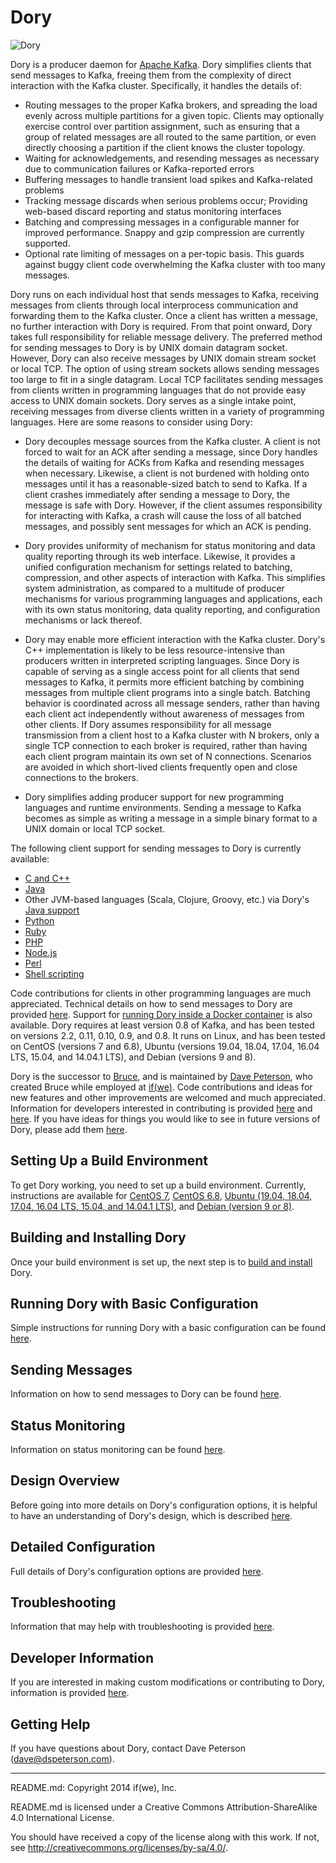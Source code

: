 # Dory

![Dory](doc/dory.jpg?raw=true)

Dory is a producer daemon for [Apache Kafka](http://kafka.apache.org).  Dory
simplifies clients that send messages to Kafka, freeing them from the
complexity of direct interaction with the Kafka cluster.  Specifically, it
handles the details of:

* Routing messages to the proper Kafka brokers, and spreading the load evenly
  across multiple partitions for a given topic.  Clients may optionally
  exercise control over partition assignment, such as ensuring that a group of
  related messages are all routed to the same partition, or even directly
  choosing a partition if the client knows the cluster topology.
* Waiting for acknowledgements, and resending messages as necessary due to
  communication failures or Kafka-reported errors
* Buffering messages to handle transient load spikes and Kafka-related problems
* Tracking message discards when serious problems occur; Providing web-based
  discard reporting and status monitoring interfaces
* Batching and compressing messages in a configurable manner for improved
  performance.  Snappy and gzip compression are currently supported.
* Optional rate limiting of messages on a per-topic basis.  This guards against
  buggy client code overwhelming the Kafka cluster with too many messages.

Dory runs on each individual host that sends messages to Kafka, receiving
messages from clients through local interprocess communication and forwarding
them to the Kafka cluster.  Once a client has written a message, no further
interaction with Dory is required.  From that point onward, Dory takes full
responsibility for reliable message delivery.  The preferred method for sending
messages to Dory is by UNIX domain datagram socket.  However, Dory can also
receive messages by UNIX domain stream socket or local TCP.  The option of
using stream sockets allows sending messages too large to fit in a single
datagram.  Local TCP facilitates sending messages from clients written in
programming languages that do not provide easy access to UNIX domain sockets.
Dory serves as a single intake point, receiving messages from diverse clients
written in a variety of programming languages.  Here are some reasons to
consider using Dory:

* Dory decouples message sources from the Kafka cluster.  A client is not
  forced to wait for an ACK after sending a message, since Dory handles the
  details of waiting for ACKs from Kafka and resending messages when necessary.
  Likewise, a client is not burdened with holding onto messages until it has a
  reasonable-sized batch to send to Kafka.  If a client crashes immediately
  after sending a message to Dory, the message is safe with Dory.  However, if
  the client assumes responsibility for interacting with Kafka, a crash will
  cause the loss of all batched messages, and possibly sent messages for which
  an ACK is pending.

* Dory provides uniformity of mechanism for status monitoring and data quality
  reporting through its web interface.  Likewise, it provides a unified
  configuration mechanism for settings related to batching, compression, and
  other aspects of interaction with Kafka.  This simplifies system
  administration, as compared to a multitude of producer mechanisms for various
  programming languages and applications, each with its own status monitoring,
  data quality reporting, and configuration mechanisms or lack thereof.

* Dory may enable more efficient interaction with the Kafka cluster.  Dory's
  C++ implementation is likely to be less resource-intensive than producers
  written in interpreted scripting languages.  Since Dory is capable of serving
  as a single access point for all clients that send messages to Kafka, it
  permits more efficient batching by combining messages from multiple client
  programs into a single batch.  Batching behavior is coordinated across all
  message senders, rather than having each client act independently without
  awareness of messages from other clients.  If Dory assumes responsibility for
  all message transmission from a client host to a Kafka cluster with N
  brokers, only a single TCP connection to each broker is required, rather than
  having each client program maintain its own set of N connections.  Scenarios
  are avoided in which short-lived clients frequently open and close
  connections to the brokers.

* Dory simplifies adding producer support for new programming languages and
  runtime environments.  Sending a message to Kafka becomes as simple as
  writing a message in a simple binary format to a UNIX domain or local TCP
  socket.

The following client support for sending messages to Dory is currently
available:

* [C and C++](example_clients/c_and_c%2B%2B)
* [Java](example_clients/java/dory-client)
* Other JVM-based languages (Scala, Clojure, Groovy, etc.) via Dory's
  [Java support](example_clients/java/dory-client)
* [Python](example_clients/python)
* [Ruby](example_clients/ruby)
* [PHP](example_clients/php)
* [Node.js](example_clients/nodejs)
* [Perl](example_clients/perl)
* [Shell scripting](example_clients/shell_scripting)

Code contributions for clients in other programming languages are much
appreciated.  Technical details on how to send messages to Dory are provided
[here](doc/sending_messages.md).  Support for [running Dory inside a Docker
container](Docker) is also available.  Dory requires at least version 0.8 of
Kafka, and has been tested on versions 2.2, 0.11, 0.10, 0.9, and 0.8.  It runs
on Linux, and has been tested on CentOS (versions 7 and 6.8), Ubuntu (versions
19.04, 18.04, 17.04, 16.04 LTS, 15.04, and 14.04.1 LTS), and Debian (versions 9
and 8).

Dory is the successor to [Bruce](https://github.com/ifwe/bruce), and is
maintained by [Dave Peterson](https://github.com/dspeterson), who created Bruce
while employed at [if(we)](http://www.ifwe.co/).  Code contributions and ideas
for new features and other improvements are welcomed and much appreciated.
Information for developers interested in contributing is provided
[here](doc/dev_info.md) and [here](CONTRIBUTING.md).  If you have ideas for
things you would like to see in future versions of Dory, please add them
[here](http://dory.wikidot.com/start).

## Setting Up a Build Environment

To get Dory working, you need to set up a build environment.  Currently,
instructions are available for [CentOS 7](doc/centos_7_env.md),
[CentOS 6.8](doc/centos_6_8_env.md),
[Ubuntu (19.04, 18.04, 17.04, 16.04 LTS, 15.04, and 14.04.1 LTS)](doc/ubuntu_env.md),
and [Debian (version 9 or 8)](doc/debian_env.md).

## Building and Installing Dory

Once your build environment is set up, the next step is to
[build and install](doc/build_install.md) Dory.

## Running Dory with Basic Configuration

Simple instructions for running Dory with a basic configuration can be found
[here](doc/basic_config.md).

## Sending Messages

Information on how to send messages to Dory can be found
[here](doc/sending_messages.md).

## Status Monitoring

Information on status monitoring can be found [here](doc/status_monitoring.md).

## Design Overview

Before going into more details on Dory's configuration options, it is helpful
to have an understanding of Dory's design, which is described
[here](doc/design.md).

## Detailed Configuration

Full details of Dory's configuration options are provided
[here](doc/detailed_config.md).

## Troubleshooting

Information that may help with troubleshooting is provided
[here](doc/troubleshooting.md).

## Developer Information

If you are interested in making custom modifications or contributing to Dory,
information is provided [here](doc/dev_info.md).

## Getting Help

If you have questions about Dory, contact Dave Peterson (dave@dspeterson.com).

-----

README.md: Copyright 2014 if(we), Inc.

README.md is licensed under a Creative Commons Attribution-ShareAlike 4.0
International License.

You should have received a copy of the license along with this work. If not,
see <http://creativecommons.org/licenses/by-sa/4.0/>.
